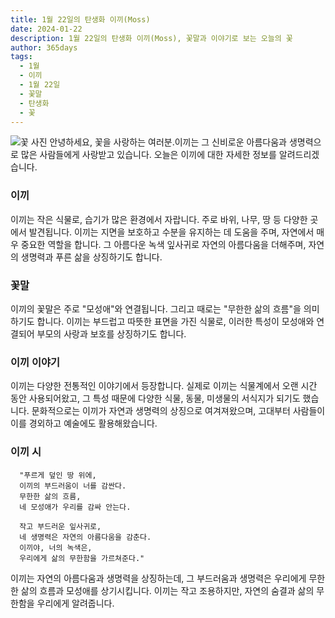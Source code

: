 ```yaml
---
title: 1월 22일의 탄생화 이끼(Moss)
date: 2024-01-22
description: 1월 22일의 탄생화 이끼(Moss), 꽃말과 이야기로 보는 오늘의 꽃
author: 365days
tags:
  - 1월
  - 이끼
  - 1월 22일
  - 꽃말
  - 탄생화
  - 꽃
---
```

![꽃 사진](https://cdn.pixabay.com/photo/2020/10/01/22/31/moss-5619857_1280.jpg#center)
안녕하세요, 꽃을 사랑하는 여러분.이끼는 그 신비로운 아름다움과 생명력으로 많은 사람들에게 사랑받고 있습니다. 오늘은 이끼에 대한 자세한 정보를 알려드리겠습니다.


### 이끼
이끼는 작은 식물로, 습기가 많은 환경에서 자랍니다. 주로 바위, 나무, 땅 등 다양한 곳에서 발견됩니다. 이끼는 지면을 보호하고 수분을 유지하는 데 도움을 주며, 자연에서 매우 중요한 역할을 합니다. 그 아름다운 녹색 잎사귀로 자연의 아름다움을 더해주며, 자연의 생명력과 푸른 삶을 상징하기도 합니다.


### 꽃말
이끼의 꽃말은 주로 "모성애"와 연결됩니다. 그리고 때로는 "무한한 삶의 흐름"을 의미하기도 합니다. 이끼는 부드럽고 따뜻한 표면을 가진 식물로, 이러한 특성이 모성애와 연결되어 부모의 사랑과 보호를 상징하기도 합니다.


### 이끼 이야기
이끼는 다양한 전통적인 이야기에서 등장합니다. 실제로 이끼는 식물계에서 오랜 시간 동안 사용되어왔고, 그 특성 때문에 다양한 식물, 동물, 미생물의 서식지가 되기도 했습니다. 문화적으로는 이끼가 자연과 생명력의 상징으로 여겨져왔으며, 고대부터 사람들이 이를 경외하고 예술에도 활용해왔습니다.


### 이끼 시
      "푸르게 덮인 땅 위에,
      이끼의 부드러움이 너를 감싼다.
      무한한 삶의 흐름,
      네 모성애가 우리를 감싸 안는다.

      작고 부드러운 잎사귀로,
      네 생명력은 자연의 아름다움을 감춘다.
      이끼야, 너의 녹색은,
      우리에게 삶의 무한함을 가르쳐준다."

이끼는 자연의 아름다움과 생명력을 상징하는데, 그 부드러움과 생명력은 우리에게 무한한 삶의 흐름과 모성애를 상기시킵니다. 이끼는 작고 조용하지만, 자연의 숨결과 삶의 무한함을 우리에게 알려줍니다.
